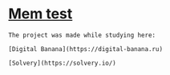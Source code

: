 # [Mem test](https://varyamikh.github.io/MemTest/)

```
The project was made while studying here:

[Digital Banana](https://digital-banana.ru)

[Solvery](https://solvery.io/)
```
